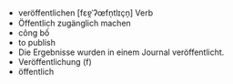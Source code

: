 - veröffentlichen [fɛɐ̯ˈʔœfn̩tlɪçn̩] Verb  
- Öffentlich zugänglich machen  
- công bố  
- to publish  
- Die Ergebnisse wurden in einem Journal veröffentlicht.  
- Veröffentlichung (f)  
- öffentlich